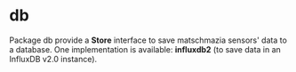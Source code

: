 # db

Package db provide a **Store** interface to save matschmazia sensors' data to a database.
One implementation is available: **influxdb2** (to save data in an InfluxDB v2.0 instance).

